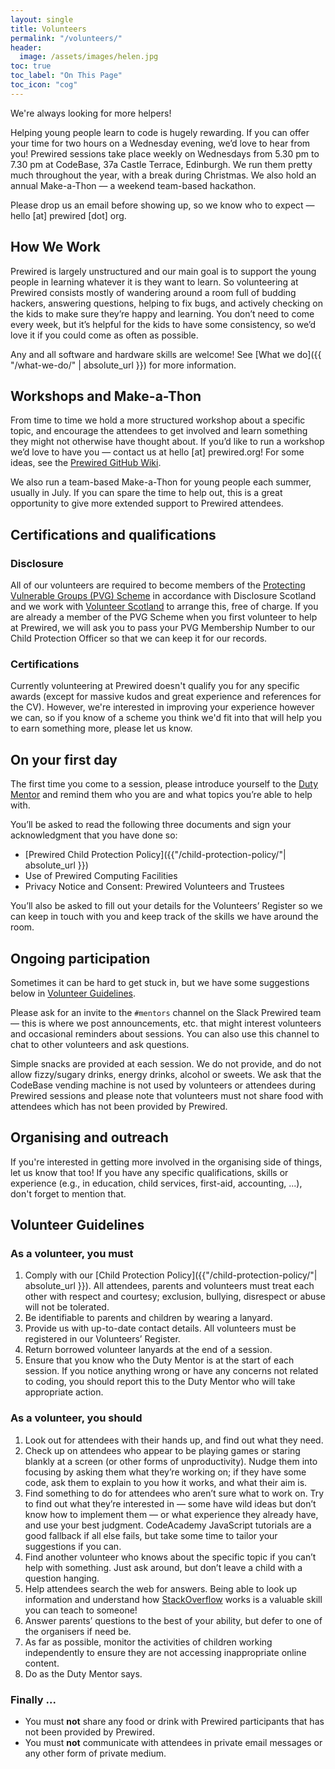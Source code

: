```yaml
---
layout: single
title: Volunteers
permalink: "/volunteers/"
header:
  image: /assets/images/helen.jpg
toc: true
toc_label: "On This Page"
toc_icon: "cog"
---
```

We're always looking for more helpers!

Helping young people learn to code is hugely rewarding. If you can offer your time for two hours on a Wednesday evening, we’d love to hear from you! Prewired sessions take place weekly on Wednesdays from 5.30 pm to 7.30 pm at CodeBase, 37a Castle Terrace, Edinburgh. We run them pretty much throughout the year, with a break during Christmas. We also hold an annual Make-a-Thon &mdash; a weekend team-based hackathon.

Please drop us an email before showing up, so we know who to expect &mdash; hello [at] prewired [dot] org.


<!-- Read on to find out more about [how we teach](#how-we-teach), [getting Disclosure](#certifications-and-qualifications), [what to do you on your first day](#on-your-first-day), [becoming a long-term volunteer](#ongoing-participation), and read the [volunteer guidelines](#volunteer-guidelines). -->

## How We Work

Prewired is largely unstructured and our main goal is to support the young people in learning whatever it is they want to learn. So volunteering at Prewired consists mostly of wandering around a room full of budding hackers, answering questions, helping to fix bugs, and actively checking on the kids to make sure they’re happy and learning. You don’t need to come every week, but it’s helpful for the kids to have some consistency, so we’d love it if you could come as often as possible.

Any and all software and hardware skills are welcome! See [What we do]({{ "/what-we-do/" | absolute_url }}) for more information.


## Workshops and Make-a-Thon

From time to time we hold a more structured workshop about a specific topic, and encourage the attendees to get involved and learn something they might not otherwise have thought about. If you’d like to run a workshop we’d love to have you &mdash; contact us at hello [at] prewired.org! For some ideas, see the [Prewired GitHub Wiki](https://github.com/prewired/workshops/wiki).

We also run a team-based Make-a-Thon for young people each summer, usually in July. If you can spare the time to help out, this is a great opportunity to give more extended support to Prewired attendees.


## Certifications and qualifications

### Disclosure

All of our volunteers are required to become members of the [Protecting Vulnerable Groups (PVG) Scheme](https://www.mygov.scot/pvg-scheme/) in accordance with Disclosure Scotland and we work with [Volunteer Scotland](https://www.volunteerscotland.net) to arrange this, free of charge.  If you are already a member of the PVG Scheme when you first volunteer to help at Prewired, we will ask you to pass your PVG Membership Number to our Child Protection Officer so that we can keep it for our records.


### Certifications

Currently volunteering at Prewired doesn't qualify you for any specific awards (except for massive kudos and great experience and references for the CV). However, we're interested in improving your experience however we can, so if you know of a scheme you think we'd fit into that will help you to earn something more, please let us know.


## On your first day


<!--You'll be asked to read our [child protection policy]({{ base_path }}/child-protection-policy/) and sign your acknowledgment that you have done so. You'll also be asked to fill out your details for the [volunteers database](https://docs.google.com/forms/d/1NAZyNhLD-vFHEqpxOqYa0oaWjvDHe2Xuy4RI1uUqgGM/viewform) so we can keep in touch with you and keep track of the skills we have around the room (you can ask us to remove you from this at any time, if you decide to stop coming).
-->


The first time you come to a session, please introduce yourself to the [Duty Mentor]({{"/duty-mentor/"|absolute_url}}) and remind them who you are and what topics you’re able to help with.

You’ll be asked to read the following three documents and sign your acknowledgment that you have done so:

* [Prewired Child Protection Policy]({{"/child-protection-policy/"| absolute_url }})
* Use of Prewired Computing Facilities
* Privacy Notice and Consent: Prewired Volunteers and Trustees

You’ll also be asked to fill out your details for the Volunteers’ Register so we can keep in touch with you and keep track of the skills we have around the room.


## Ongoing participation

Sometimes it can be hard to get stuck in, but we have some suggestions below in [Volunteer Guidelines](#volunteer-guidelines).

Please ask for an invite to the `#mentors` channel on the Slack Prewired team &mdash; this is where we post announcements, etc. that might interest volunteers and occasional reminders about sessions. You can also use this channel to chat to other volunteers and ask questions.

Simple snacks are provided at each session. We do not provide, and do not allow fizzy/sugary drinks, energy drinks, alcohol or sweets. We ask that the CodeBase vending machine is not used by volunteers or attendees during Prewired sessions and please note that volunteers must not share food with attendees which has not been provided by Prewired.

<!-- Stand around chatting between themselves for long periods. You can take the juice-break with everyone else, but remember you’re here to help the kids, not socialise! (We periodically arrange volunteers parties for that!) -->


## Organising and outreach

If you're interested in getting more involved in the organising side of things, let us know that too! If you have any specific qualifications, skills or experience (e.g., in education, child services, first-aid, accounting, ...), don't forget to mention that.


## Volunteer Guidelines

### As a volunteer, you must

1. Comply with our [Child Protection Policy]({{"/child-protection-policy/"| absolute_url }}). All attendees, parents and volunteers must treat each other with respect and courtesy; exclusion, bullying, disrespect or abuse will not be tolerated.
2. Be identifiable to parents and children by wearing a lanyard.
3. Provide us with up-to-date contact details. All volunteers must be registered in our Volunteers’ Register.
4. Return borrowed volunteer lanyards at the end of a session.
5. Ensure that you know who the Duty Mentor is at the start of each session. If you notice anything wrong or have any concerns not related to coding, you  should report this to the Duty Mentor who will take appropriate action.


### As a volunteer, you should

1. Look out for attendees with their hands up, and find out what they need.
2. Check up on attendees who appear to be playing games or staring blankly at a screen (or other forms of unproductivity). Nudge them into focusing by asking them what they’re working on; if they have some code, ask them to explain to you how it works, and what their aim is.
3. Find something to do for attendees who aren’t sure what to work on. Try to find out what they’re interested in &mdash; some have wild ideas but don’t know how to implement them &mdash;  or what experience they already have, and use your best judgment. CodeAcademy JavaScript tutorials are a good fallback if all else fails, but take some time to tailor your suggestions if you can.
4. Find another volunteer who knows about the specific topic if you can’t help with something. Just ask around, but don’t leave a child with a question hanging.
5. Help attendees search the web for answers. Being able to look up information and understand how [StackOverflow](https://stackoverflow.com/questions) works is a valuable skill you can teach to someone!
6. Answer parents’ questions to the best of your ability, but defer to one of the organisers if need be.
7. As far as possible, monitor the activities of children working independently to ensure they are not accessing inappropriate online content.
8. Do as the Duty Mentor says.


### Finally ...

* You must **not** share any food or drink with Prewired participants that has not been provided by Prewired.
* You must **not** communicate with attendees in private email messages or any other form of private medium.





